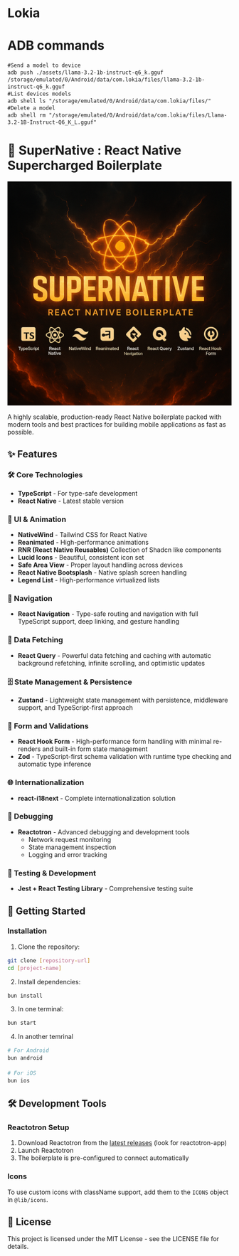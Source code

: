 # Lokia

# ADB commands
```shell 
#Send a model to device
adb push ./assets/llama-3.2-1b-instruct-q6_k.gguf /storage/emulated/0/Android/data/com.lokia/files/llama-3.2-1b-instruct-q6_k.gguf
#List devices models
adb shell ls "/storage/emulated/0/Android/data/com.lokia/files/" 
#Delete a model
adb shell rm "/storage/emulated/0/Android/data/com.lokia/files/Llama-3.2-1B-Instruct-Q6_K_L.gguf" 
  ```
# 🚀 SuperNative : React Native Supercharged Boilerplate

![SuperNative Banner](assets/images/readme_banner.png)

A highly scalable, production-ready React Native boilerplate packed with modern tools and best practices for building mobile applications as fast as possible.

## ✨ Features

### 🛠 Core Technologies
- **TypeScript** - For type-safe development
- **React Native** - Latest stable version

### 🎨 UI & Animation
- **NativeWind** - Tailwind CSS for React Native
- **Reanimated** - High-performance animations
- **RNR (React Native Reusables)** Collection of Shadcn like components 
- **Lucid Icons** - Beautiful, consistent icon set
- **Safe Area View** - Proper layout handling across devices
- **React Native Bootsplash** - Native splash screen handling
- **Legend List** - High-performance virtualized lists

### 🧭 Navigation
- **React Navigation** - Type-safe routing and navigation with full TypeScript support, deep linking, and gesture handling

### 📡 Data Fetching 
- **React Query** - Powerful data fetching and caching with automatic background refetching, infinite scrolling, and optimistic updates

### 🗄️ State Management & Persistence
- **Zustand** - Lightweight state management with persistence, middleware support, and TypeScript-first approach

### 📝 Form and Validations
- **React Hook Form** - High-performance form handling with minimal re-renders and built-in form state management
- **Zod** - TypeScript-first schema validation with runtime type checking and automatic type inference

### 🌐 Internationalization
- **react-i18next** - Complete internationalization solution

### 🐛 Debugging
- **Reactotron** - Advanced debugging and development tools
    - Network request monitoring
    - State management inspection
    - Logging and error tracking

### 🧪 Testing & Development
- **Jest + React Testing Library** - Comprehensive testing suite

## 🚀 Getting Started

### Installation

1. Clone the repository:
```bash
git clone [repository-url]
cd [project-name]
```

2. Install dependencies:
```bash
bun install
```

3. In one terminal:
```bash
bun start
```

4. In another temrinal
```bash
# For Android
bun android

# For iOS
bun ios
```

## 🛠 Development Tools

### Reactotron Setup
1. Download Reactotron from the [latest releases](https://github.com/infinitered/reactotron/releases) (look for reactotron-app)
2. Launch Reactotron
3. The boilerplate is pre-configured to connect automatically

### Icons 
To use custom icons with className support, add them to the `ICONS` object in `@lib/icons`.


## 📝 License
This project is licensed under the MIT License - see the LICENSE file for details.


